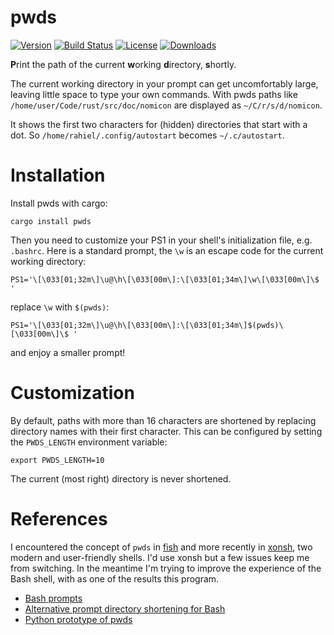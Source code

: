 # pwds

[![Version](https://img.shields.io/crates/v/pwds.svg)](https://crates.io/crates/pwds)
[![Build Status](https://travis-ci.org/rahiel/pwds.svg?branch=master)](https://travis-ci.org/rahiel/pwds)
[![License](https://img.shields.io/crates/l/pwds.svg)](https://github.com/rahiel/pwds/blob/master/LICENSE.txt)
[![Downloads](https://img.shields.io/crates/d/pwds.svg)](https://crates.io/crates/pwds)

**P**rint the path of the current **w**orking **d**irectory, **s**hortly.

The current working directory in your prompt can get uncomfortably large,
leaving little space to type your own commands. With pwds paths like
`/home/user/Code/rust/src/doc/nomicon` are displayed as `~/C/r/s/d/nomicon`.

It shows the first two characters for (hidden) directories that start with a
dot. So `/home/rahiel/.config/autostart` becomes `~/.c/autostart`.

# Installation

Install pwds with cargo:
``` shell
cargo install pwds
```

Then you need to customize your PS1 in your shell's initialization file, e.g.
`.bashrc`. Here is a standard prompt, the `\w` is an escape code for the current
working directory:
``` shell
PS1='\[\033[01;32m\]\u@\h\[\033[00m\]:\[\033[01;34m\]\w\[\033[00m\]\$ '
```
replace `\w` with `$(pwds)`:
``` shell
PS1='\[\033[01;32m\]\u@\h\[\033[00m\]:\[\033[01;34m\]$(pwds)\[\033[00m\]\$ '
```
and enjoy a smaller prompt!

# Customization

By default, paths with more than 16 characters are shortened by replacing
directory names with their first character. This can be configured by setting
the `PWDS_LENGTH` environment variable:
``` shell
export PWDS_LENGTH=10
```
The current (most right) directory is never shortened.

# References

I encountered the concept of `pwds` in [fish][] and more recently in [xonsh][],
two modern and user-friendly shells. I'd use xonsh but a few issues keep me from
switching. In the meantime I'm trying to improve the experience of the Bash
shell, with as one of the results this program.

* [Bash prompts](https://sanctum.geek.nz/arabesque/bash-prompts/)
* [Alternative prompt directory shortening for Bash](https://sanctum.geek.nz/arabesque/prompt-directory-shortening/)
* [Python prototype of pwds][pwds.py]

[fish]: https://fishshell.com
[pwds.py]: https://gist.github.com/rahiel/cdfda857534bc9dd4456e404a996e38f
[xonsh]: http://xon.sh
